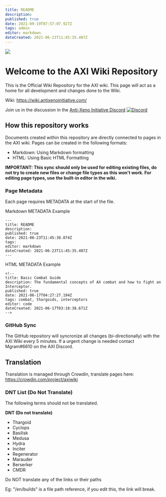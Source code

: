 ```yaml
---
title: README
description: 
published: true
date: 2021-09-19T07:57:07.927Z
tags: admin
editor: markdown
dateCreated: 2021-06-23T11:45:35.407Z
---
```


![](img/home.jpg)
# Welcome to the AXI Wiki Repository
This is the Official Wiki Repository for the AXI wiki. This page will act as a home for all development and changes done to the Wiki.

Wiki: https://wiki.antixenoinitiative.com/

Join us in the discussion in the [Anti-Xeno Initiative Discord](https://discord.gg/bqmDxdm) [![Discord](https://img.shields.io/discord/591914197219016707.svg?label=&logo=discord&logoColor=ffffff&color=7389D8&labelColor=6A7EC2)](https://discord.gg/bqmDxdm)

## How this repository works

Documents created within this repository are directly connected to pages in the AXI wiki. Pages can be created in the following formats:

- Markdown: Using Markdown formatting
- HTML: Using Basic HTML Formatting

**IMPORTANT: This sync should only be used for editing existing files, do not try to create new files or change file types as this won't work. For editing page types, use the built-in editor in the wiki.**

### Page Metadata

Each page requires METADATA at the start of the file.

Markdown METADATA Example
```
---
title: README
description: 
published: true
date: 2021-06-23T11:45:38.074Z
tags: 
editor: markdown
dateCreated: 2021-06-23T11:45:35.407Z
---
```

HTML METADATA Example
```
<!--
title: Basic Combat Guide
description: The fundamental concepts of AX combat and how to fight an Interceptor.
published: true
date: 2021-06-17T04:27:27.194Z
tags: combat, thargoids, interceptors
editor: code
dateCreated: 2021-06-17T03:18:38.671Z
-->
```

### GitHub Sync

The GitHub repository will syncronize all changes (bi-directionally) with the AXI Wiki every 5 minutes. If a urgent change is needed contact Mgram#6610 on the AXI Discord.

## Translation

Translation is managed through Crowdin, translate pages here: https://crowdin.com/project/axiwiki

### DNT List (Do Not Translate)
The following terms should not be translated.

**DNT (Do not translate)**
- Thargoid
- Cyclops
- Basilisk
- Medusa
- Hydra
- Inciter
- Regenerator
- Marauder
- Berserker
- CMDR

Do NOT translate any of the links or their paths 

Eg: "/en/builds" is a file path reference, if you edit this, the link will break.
